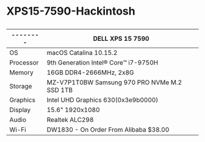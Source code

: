 # XPS15-7590-Hackintosh

## 

| -------- | DELL XPS 15 7590                                                     |
| -------- | ------------------------------------------------------------ |
| OS | macOS Catalina 10.15.2                 |
| Processor  | 9th Generation Intel® Core™ i7-9750H                                   |
| Memory    | 16GB DDR4-2666MHz, 2x8G                                                       |
| Storage     | MZ-V7P1T0BW Samsung 970 PRO NVMe M.2 SSD 1TB                            |
| Graphics   | Intel UHD Graphics 630(0x3e9b0000)                           |
| Display   | 15.6" 1920x1080                                              |
| Audio    | Realtek ALC298                                               |
| Wi-Fi | DW1830 - On Order From Alibaba $38.00 |

## 

